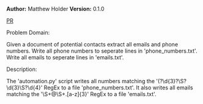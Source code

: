 **Author:** Matthew Holder
**Version:** 0.1.0

[PR]()

Problem Domain:

Given a document of potential contacts extract all emails and phone numbers.
Write all phone numbers to seperate lines in 'phone_numbers.txt'.
Write all emails to seperate lines in 'emails.txt'.

Description:

The 'automation.py' script writes all numbers matching the '\(?\d{3}?\S?\d{3}\S?\d{4}' RegEx to a file 'phone_numbers.txt'.
It also writes all emails matching the '\S+@\S+.[a-z]{3}' RegEx to a file 'emails.txt'.